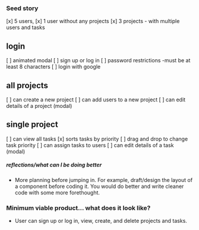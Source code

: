 ### Seed story
[x] 5 users,
[x] 1 user without any projects
[x] 3 projects - with multiple users and tasks

## login
[ ] animated modal
[ ] sign up or log in
[ ] password restrictions
    -must be at least 8 characters
[ ] login with google

## all projects
[ ] can create a new project
[ ] can add users to a new project
[ ] can edit details of a project (modal)

## single project
[ ] can view all tasks
[x] sorts tasks by priority
[ ] drag and drop to change task priority
[ ] can assign tasks to users
[ ] can edit details of a task (modal)

##### reflections/what can I be doing better
-   More planning before jumping in. For example, draft/design the layout of a component before coding it. You would do better and write cleaner code with some more forethought.

### Minimum viable product... what does it look like?
- User can sign up or log in, view, create, and delete projects and tasks.